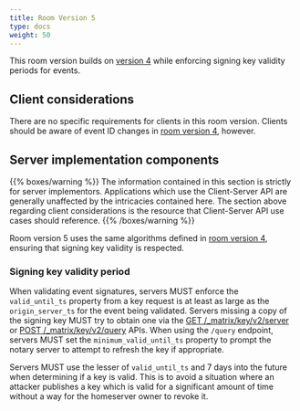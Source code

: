 ```yaml
---
title: Room Version 5
type: docs
weight: 50
---
```


This room version builds on [version 4](v4.html) while enforcing signing
key validity periods for events.

## Client considerations

There are no specific requirements for clients in this room version.
Clients should be aware of event ID changes in [room version
4](v4.html), however.

## Server implementation components

{{% boxes/warning %}}
The information contained in this section is strictly for server
implementors. Applications which use the Client-Server API are generally
unaffected by the intricacies contained here. The section above
regarding client considerations is the resource that Client-Server API
use cases should reference.
{{% /boxes/warning %}}

Room version 5 uses the same algorithms defined in [room version
4](v4.html), ensuring that signing key validity is respected.

### Signing key validity period

When validating event signatures, servers MUST enforce the
`valid_until_ts` property from a key request is at least as large as the
`origin_server_ts` for the event being validated. Servers missing a copy
of the signing key MUST try to obtain one via the [GET
/\_matrix/key/v2/server](../server_server/%SERVER_RELEASE_LABEL%.html#get-matrix-key-v2-server-keyid)
or [POST
/\_matrix/key/v2/query](../server_server/%SERVER_RELEASE_LABEL%.html#post-matrix-key-v2-query)
APIs. When using the `/query` endpoint, servers MUST set the
`minimum_valid_until_ts` property to prompt the notary server to attempt
to refresh the key if appropriate.

Servers MUST use the lesser of `valid_until_ts` and 7 days into the
future when determining if a key is valid. This is to avoid a situation
where an attacker publishes a key which is valid for a significant
amount of time without a way for the homeserver owner to revoke it.
